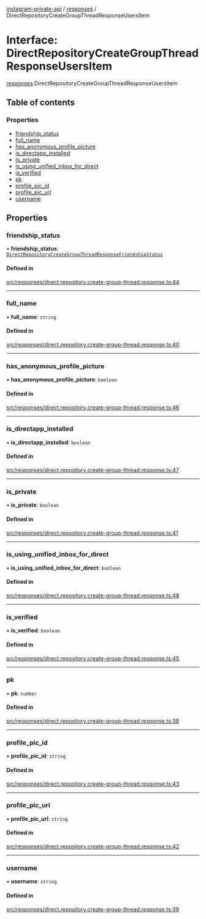 [instagram-private-api](../../README.md) / [responses](../../modules/responses.md) / DirectRepositoryCreateGroupThreadResponseUsersItem

# Interface: DirectRepositoryCreateGroupThreadResponseUsersItem

[responses](../../modules/responses.md).DirectRepositoryCreateGroupThreadResponseUsersItem

## Table of contents

### Properties

- [friendship\_status](DirectRepositoryCreateGroupThreadResponseUsersItem.md#friendship_status)
- [full\_name](DirectRepositoryCreateGroupThreadResponseUsersItem.md#full_name)
- [has\_anonymous\_profile\_picture](DirectRepositoryCreateGroupThreadResponseUsersItem.md#has_anonymous_profile_picture)
- [is\_directapp\_installed](DirectRepositoryCreateGroupThreadResponseUsersItem.md#is_directapp_installed)
- [is\_private](DirectRepositoryCreateGroupThreadResponseUsersItem.md#is_private)
- [is\_using\_unified\_inbox\_for\_direct](DirectRepositoryCreateGroupThreadResponseUsersItem.md#is_using_unified_inbox_for_direct)
- [is\_verified](DirectRepositoryCreateGroupThreadResponseUsersItem.md#is_verified)
- [pk](DirectRepositoryCreateGroupThreadResponseUsersItem.md#pk)
- [profile\_pic\_id](DirectRepositoryCreateGroupThreadResponseUsersItem.md#profile_pic_id)
- [profile\_pic\_url](DirectRepositoryCreateGroupThreadResponseUsersItem.md#profile_pic_url)
- [username](DirectRepositoryCreateGroupThreadResponseUsersItem.md#username)

## Properties

### friendship\_status

• **friendship\_status**: [`DirectRepositoryCreateGroupThreadResponseFriendshipStatus`](DirectRepositoryCreateGroupThreadResponseFriendshipStatus.md)

#### Defined in

[src/responses/direct.repository.create-group-thread.response.ts:44](https://github.com/Nerixyz/instagram-private-api/blob/4971f34/src/responses/direct.repository.create-group-thread.response.ts#L44)

___

### full\_name

• **full\_name**: `string`

#### Defined in

[src/responses/direct.repository.create-group-thread.response.ts:40](https://github.com/Nerixyz/instagram-private-api/blob/4971f34/src/responses/direct.repository.create-group-thread.response.ts#L40)

___

### has\_anonymous\_profile\_picture

• **has\_anonymous\_profile\_picture**: `boolean`

#### Defined in

[src/responses/direct.repository.create-group-thread.response.ts:46](https://github.com/Nerixyz/instagram-private-api/blob/4971f34/src/responses/direct.repository.create-group-thread.response.ts#L46)

___

### is\_directapp\_installed

• **is\_directapp\_installed**: `boolean`

#### Defined in

[src/responses/direct.repository.create-group-thread.response.ts:47](https://github.com/Nerixyz/instagram-private-api/blob/4971f34/src/responses/direct.repository.create-group-thread.response.ts#L47)

___

### is\_private

• **is\_private**: `boolean`

#### Defined in

[src/responses/direct.repository.create-group-thread.response.ts:41](https://github.com/Nerixyz/instagram-private-api/blob/4971f34/src/responses/direct.repository.create-group-thread.response.ts#L41)

___

### is\_using\_unified\_inbox\_for\_direct

• **is\_using\_unified\_inbox\_for\_direct**: `boolean`

#### Defined in

[src/responses/direct.repository.create-group-thread.response.ts:48](https://github.com/Nerixyz/instagram-private-api/blob/4971f34/src/responses/direct.repository.create-group-thread.response.ts#L48)

___

### is\_verified

• **is\_verified**: `boolean`

#### Defined in

[src/responses/direct.repository.create-group-thread.response.ts:45](https://github.com/Nerixyz/instagram-private-api/blob/4971f34/src/responses/direct.repository.create-group-thread.response.ts#L45)

___

### pk

• **pk**: `number`

#### Defined in

[src/responses/direct.repository.create-group-thread.response.ts:38](https://github.com/Nerixyz/instagram-private-api/blob/4971f34/src/responses/direct.repository.create-group-thread.response.ts#L38)

___

### profile\_pic\_id

• **profile\_pic\_id**: `string`

#### Defined in

[src/responses/direct.repository.create-group-thread.response.ts:43](https://github.com/Nerixyz/instagram-private-api/blob/4971f34/src/responses/direct.repository.create-group-thread.response.ts#L43)

___

### profile\_pic\_url

• **profile\_pic\_url**: `string`

#### Defined in

[src/responses/direct.repository.create-group-thread.response.ts:42](https://github.com/Nerixyz/instagram-private-api/blob/4971f34/src/responses/direct.repository.create-group-thread.response.ts#L42)

___

### username

• **username**: `string`

#### Defined in

[src/responses/direct.repository.create-group-thread.response.ts:39](https://github.com/Nerixyz/instagram-private-api/blob/4971f34/src/responses/direct.repository.create-group-thread.response.ts#L39)
